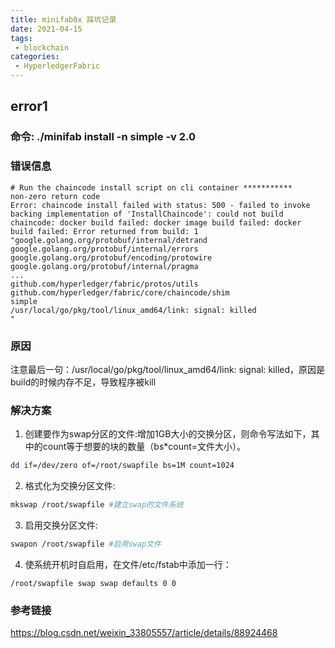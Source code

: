 ```yaml
---
title: minifab0x 踩坑记录
date: 2021-04-15
tags:
 - blockchain
categories: 
 - HyperledgerFabric
---
```

## error1
### 命令: ./minifab install -n simple -v 2.0
### 错误信息
  ```text
  # Run the chaincode install script on cli container ***********
  non-zero return code
  Error: chaincode install failed with status: 500 - failed to invoke backing implementation of 'InstallChaincode': could not build chaincode: docker build failed: docker image build failed: docker build failed: Error returned from build: 1 "google.golang.org/protobuf/internal/detrand
  google.golang.org/protobuf/internal/errors
  google.golang.org/protobuf/encoding/protowire
  google.golang.org/protobuf/internal/pragma
  ...
  github.com/hyperledger/fabric/protos/utils
  github.com/hyperledger/fabric/core/chaincode/shim
  simple
  /usr/local/go/pkg/tool/linux_amd64/link: signal: killed
  "
```

### 原因
注意最后一句：/usr/local/go/pkg/tool/linux_amd64/link: signal: killed，原因是build的时候内存不足，导致程序被kill
### 解决方案
1. 创建要作为swap分区的文件:增加1GB大小的交换分区，则命令写法如下，其中的count等于想要的块的数量（bs*count=文件大小）。
```bash
dd if=/dev/zero of=/root/swapfile bs=1M count=1024

```
2. 格式化为交换分区文件:
```bash
mkswap /root/swapfile #建立swap的文件系统
```

3. 启用交换分区文件:
```bash
swapon /root/swapfile #启用swap文件
```
4. 使系统开机时自启用，在文件/etc/fstab中添加一行：
```text
/root/swapfile swap swap defaults 0 0
```
### 参考链接
<https://blog.csdn.net/weixin_33805557/article/details/88924468>